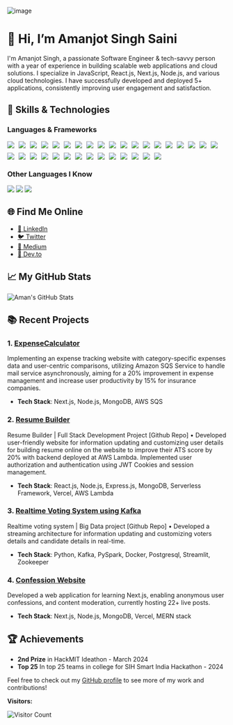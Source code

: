 ![image](https://github.com/user-attachments/assets/0ffde15d-7bbf-4f98-928e-35dcf3a5b866)

# 👋 Hi, I’m Amanjot Singh Saini 

I'm Amanjot Singh, a passionate Software Engineer & tech-savvy person with a year of experience in building scalable web applications and cloud solutions. I specialize in JavaScript, React.js, Next.js, Node.js, and various cloud technologies. I have successfully developed and deployed 5+ applications, consistently improving user engagement and satisfaction.
  
## 🚀 Skills & Technologies  

### Languages & Frameworks
<div style="display: flex; flex-wrap: wrap; gap: 10px;">
<img src="https://img.shields.io/badge/-JavaScript-eed718?style=flat&logo=javascript&logoColor=ffffff"> 
<img src="https://img.shields.io/badge/-React-000000?style=flat&logo=react&logoColor=00c8ff">
<img src="https://img.shields.io/badge/-Next.js-000000?style=flat&logo=next.js&logoColor=white">
<img src="https://img.shields.io/badge/-React%20Native-61DAFB?style=flat&logo=react&logoColor=black">
<img src="https://img.shields.io/badge/-Node.js-3C873A?style=flat&logo=node.js&logoColor=white">
<img src="https://img.shields.io/badge/-Express.js-787878?style=flat&logo=express&logoColor=white">
<img src="https://img.shields.io/badge/-REST%20API-4A90E2?style=flat&logo=rest&logoColor=white">
<img src="https://img.shields.io/badge/-MongoDB-47A248?style=flat&logo=mongodb&logoColor=white">
<img src="https://img.shields.io/badge/-Redis-DC382D?style=flat&logo=redis&logoColor=white">
<img src="http://img.shields.io/badge/-Git-F1502F?style=flat&logo=git&logoColor=FFFFFF">
<img src="http://img.shields.io/badge/-Github-000000?style=flat&logo=github&logoColor=FFFFFF">
<img src="http://img.shields.io/badge/-VS%20Code-007ACC?style=flat&logo=visual%20studio%20code&logoColor=white">
<img src="http://img.shields.io/badge/-Vercel-black?style=flat&logo=vercel&logoColor=white">
<img src="https://img.shields.io/badge/Amazon_AWS-FF9900?style=flat&logo=amazonaws&logoColor=white">
<img src="http://img.shields.io/badge/-HTML5-E34F26?style=flat&logo=html5&logoColor=white"> 
<img src="http://img.shields.io/badge/-CSS3-1572B6?style=flat&logo=css3&logoColor=white">
<img src="https://img.shields.io/badge/-Tailwind%20CSS-38B2AC?style=flat&logo=tailwind-css&logoColor=white">
<img src="https://img.shields.io/badge/-Bootstrap-563D7C?style=flat&logo=bootstrap&logoColor=white">
<img src="https://img.shields.io/badge/-Sass-CC6699?style=flat&logo=sass&logoColor=ffffff">
<img src="https://img.shields.io/badge/-Cloudinary-3448C5?style=flat&logo=cloudinary&logoColor=white">
<img src="https://img.shields.io/badge/-C++-00599C?style=flat&logo=c%2B%2B&logoColor=white">
<img src="https://img.shields.io/badge/-MERN%20Stack-4DB33D?style=flat&logo=mongodb&logoColor=white">
<img src="https://img.shields.io/badge/-Redux-764ABC?style=flat&logo=redux&logoColor=white">
<img src="https://img.shields.io/badge/-Docker-2496ED?style=flat&logo=docker&logoColor=white">
<img src="https://img.shields.io/badge/-Microservices-FF6C37?style=flat&logo=microservices&logoColor=white">
<img src="https://img.shields.io/badge/-RabbitMQ-FF6600?style=flat&logo=rabbitmq&logoColor=white">
<img src ="https://img.shields.io/badge/Apache%20Airflow-017CEE?style=flat&logo=Apache%20Airflow&logoColor=white">
 <img src="https://img.shields.io/badge/-Tableau-E97627?style=flat&logo=Tableau&logoColor=white">
 <img src="https://img.shields.io/badge/Solidity-e6e6e6?style=flat&logo=solidity&logoColor=black">
<img src="https://img.shields.io/badge/Ethereum-3C3C3D?style=flat&logo=Ethereum&logoColor=white">
 <img src="https://img.shields.io/badge/Sonarqube-5190cf?style=flat&logo=sonarqube&logoColor=white">
<img src = "https://img.shields.io/badge/Jenkins-D24939?style=flat&logo=Jenkins&logoColor=white">
<img src="https://img.shields.io/badge/Jira-0052CC?style=flat&logo=Jira&logoColor=white">
</div>

### Other Languages I Know
<img src="https://img.shields.io/badge/-C%20&%20C++-659ad2?style=flat&logo=c%2B%2B&logoColor=ffffff"> <img src="https://img.shields.io/badge/-Java-007396?style=flat&logo=java&logoColor=white"> <img src="https://img.shields.io/badge/Python-3.9%20%7C%203.10%20%7C%203.11%20%7C%203.12-blue" >

## 🌐 Find Me Online
- [💼 LinkedIn](https://in.linkedin.com/in/amanjot-saini)
- [🐦 Twitter](https://x.com/AmanjotSaini_)
- [📖 Medium](https://medium.com/@amanjotsingh0908)
- [📖 Dev.to](https://dev.to/amanjotsingh)

## 📈 My GitHub Stats

![Aman's GitHub Stats](https://github-readme-stats.vercel.app/api?username=AmanjotSingh0908&show_icons=true&hide_title=true&hide=prs&count_private=true&hide_border=true&theme=radical)

## 📚 Recent Projects

### 1. [ExpenseCalculator](https://github.com/AmanjotSingh0908/expense-calculator)
Implementing an expense tracking website with category-specific expenses data and user-centric 
comparisons, utilizing Amazon SQS Service to handle mail service asynchronously, aiming for a 20% 
improvement in expense management and increase user productivity by 15% for insurance 
companies.
- **Tech Stack**: Next.js, Node.js, MongoDB, AWS SQS

### 2. [Resume Builder](https://github.com/AmanjotSingh0908/CVBuilder)
Resume Builder | Full Stack Development Project [Github Repo]
• Developed user-friendly website for information updating and customizing user details for building 
resume online on the website to improve their ATS score by 20% with backend deployed at AWS 
Lambda. Implemented user authorization and authentication using JWT Cookies and session
management.

- **Tech Stack**: React.js, Node.js, Express.js, MongoDB, Serverless Framework, Vercel, AWS Lambda

### 3. [Realtime Voting System using Kafka](https://github.com/AmanjotSingh0908/Kafka-Mini-Project-on-Realtime-Voting-Sys.git)
Realtime voting system | Big Data project [Github Repo]
• Developed a streaming architecture for information updating and customizing voters details and candidate details in
real-time.

- **Tech Stack**: Python, Kafka, PySpark, Docker, Postgresql, Streamlit, Zookeeper


### 4. [Confession Website](https://confession-mitwpu.vercel.app/)
Developed a web application for learning Next.js, enabling anonymous user confessions, and 
content moderation, currently hosting 22+ live posts.

- **Tech Stack**: Next.js, Node.js, MongoDB, Vercel, MERN stack 

## 🏆 Achievements

- **2nd Prize** in HackMIT Ideathon - March 2024
- **Top 25** In top 25 teams in college for SIH Smart India Hackathon - 2024


Feel free to check out my [GitHub profile](https://github.com/AmanjotSingh0908) to see more of my work and contributions!

**Visitors:** 

![Visitor Count](https://profile-counter.glitch.me/AmanjotSingh0908/count.svg)



